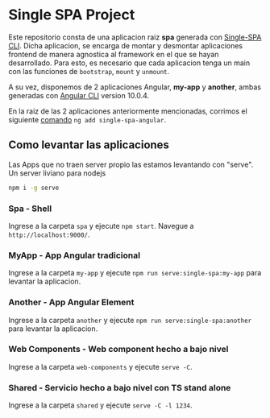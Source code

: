 # Single SPA Project

Este repositorio consta de una aplicacion raiz **spa** generada con [Single-SPA CLI](https://single-spa.js.org/docs/create-single-spa).
Dicha aplicacion, se encarga de montar y desmontar aplicaciones frontend de manera agnostica al framework en el que se hayan desarrollado.
Para esto, es necesario que cada aplicacion tenga un main con las funciones de `bootstrap`, `mount` y `unmount`.

A su vez, disponemos de 2 aplicaciones Angular, **my-app** y **another**, ambas generadas con [Angular CLI](https://github.com/angular/angular-cli) version 10.0.4.

En la raiz de las 2 aplicaciones anteriormente mencionadas, corrimos el siguiente [comando](https://single-spa.js.org/docs/ecosystem-angular) `ng add single-spa-angular`.

## Como levantar las aplicaciones

Las Apps que no traen server propio las estamos levantando con "serve". Un server liviano para nodejs

```bash
npm i -g serve
``` 

### Spa - Shell

Ingrese a la carpeta `spa` y ejecute `npm start`. Navegue a `http://localhost:9000/`.

### MyApp - App Angular tradicional

Ingrese a la carpeta `my-app` y ejecute `npm run serve:single-spa:my-app` para levantar la aplicacion.

### Another - App Angular Element

Ingrese a la carpeta `another` y ejecute `npm run serve:single-spa:another` para levantar la aplicacion.

### Web Components - Web component hecho a bajo nivel 

Ingrese a la carpeta `web-components` y ejecute `serve -C`.

### Shared - Servicio hecho a bajo nivel con TS stand alone

Ingrese a la carpeta `shared` y ejecute `serve -C -l 1234`.

